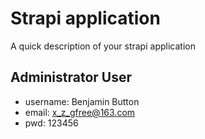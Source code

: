 # Strapi application

A quick description of your strapi application

## Administrator User

- username: Benjamin Button
- email: x_z_gfree@163.com
- pwd: 123456
